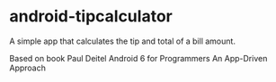 # android-tipcalculator

A simple app that calculates the tip and total of a bill amount.

Based on book Paul Deitel Android 6 for Programmers An App-Driven Approach
